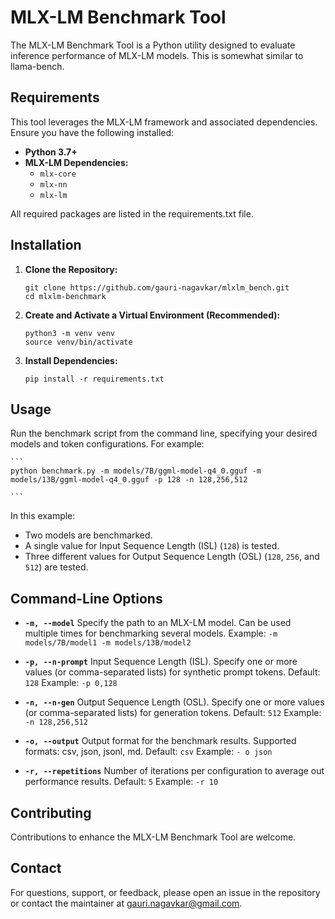 # MLX-LM Benchmark Tool

The MLX-LM Benchmark Tool is a Python utility designed to  evaluate inference performance of MLX-LM models. This is somewhat similar to llama-bench.

## Requirements

This tool leverages the MLX-LM framework and associated dependencies. Ensure you have the following installed:

- **Python 3.7+**
- **MLX-LM Dependencies:**
  - `mlx-core`
  - `mlx-nn`
  - `mlx-lm`

All required packages are listed in the requirements.txt file.

## Installation

1. **Clone the Repository:**

   ```
   git clone https://github.com/gauri-nagavkar/mlxlm_bench.git
   cd mlxlm-benchmark
   ```

2. **Create and Activate a Virtual Environment (Recommended):**
    ```
    python3 -m venv venv
    source venv/bin/activate
    ```

3. **Install Dependencies:**
    ```
    pip install -r requirements.txt
    ```

## Usage
Run the benchmark script from the command line, specifying your desired models and token configurations. For example:

    ```
    python benchmark.py -m models/7B/ggml-model-q4_0.gguf -m models/13B/ggml-model-q4_0.gguf -p 128 -n 128,256,512

    ```
In this example:
- Two models are benchmarked.
- A single value for Input Sequence Length (ISL) (`128`) is tested.
- Three different values for Output Sequence Length (OSL) (`128`, `256`, and `512`) are tested.

## Command-Line Options
- **`-m, --model`**
Specify the path to an MLX-LM model. Can be used multiple times for benchmarking several models.
Example: `-m models/7B/model1 -m models/13B/model2`

- **`-p, --n-prompt`**
Input Sequence Length (ISL). Specify one or more values (or comma-separated lists) for synthetic prompt tokens. Default: `128`
Example: `-p 0,128`

- **`-n, --n-gen`**
Output Sequence Length (OSL). Specify one or more values (or comma-separated lists) for generation tokens. Default: `512`
Example: `-n 128,256,512`

- **`-o, --output`**
Output format for the benchmark results. Supported formats: csv, json, jsonl, md. Default: `csv`
Example: `- o json`

- **`-r, --repetitions`**
Number of iterations per configuration to average out performance results. Default: `5`
Example: `-r 10`

## Contributing
Contributions to enhance the MLX-LM Benchmark Tool are welcome.

## Contact
For questions, support, or feedback, please open an issue in the repository or contact the maintainer at gauri.nagavkar@gmail.com.